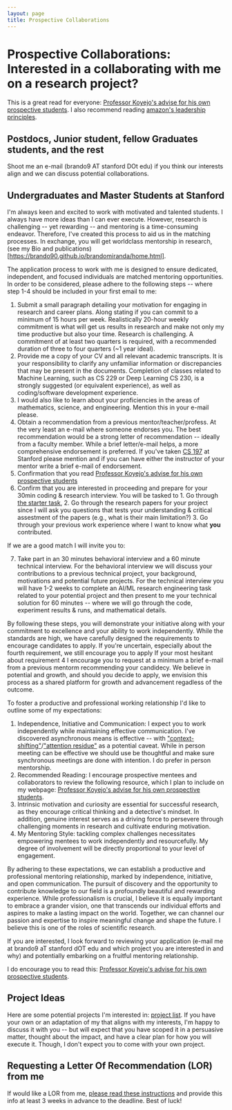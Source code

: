 ```yaml
---
layout: page
title: Prospective Collaborations
---
```


# Prospective Collaborations: Interested in a collaborating with me on a research project?

This is a great read for everyone: [Professor Koyejo's advise for his own prospective students](https://cs.stanford.edu/~sanmi/preparation.html). 
I also recommend reading [amazon's leadership principles](https://docs.google.com/document/d/1k3d3_AOp-Y22L-GbgHivDqKe9r9LC5nscaIzbm3LWYc/edit#heading=h.rzuft8oj1jyz).

## Postdocs, Junior student, fellow Graduates students, and the rest 

Shoot me an e-mail (brando9 AT stanford DOt edu) if you think our interests align and we can discuss potential collaborations.

## Undergraduates and Master Students at Stanford

I'm always keen and excited to work with motivated and talented students. 
I always have more ideas than I can ever execute. 
However, research is challenging -- yet rewarding -- and mentoring is a time-consuming endeavor. 
Therefore, I've created this process to aid us in the matching processes.
In exchange, you will get worldclass mentorship in research, (see my Bio and publications)[https://brando90.github.io/brandomiranda/home.html].

The application process to work with me is designed to ensure dedicated, independent, and focused individuals are matched mentoring opportunities.
In order to be considered, please adhere to the following steps 
-- where step 1-4 should be included in your first email to me:

1. Submit a small paragraph detailing your motivation for engaging in research and career plans. Along stating if you can commit to a minimum of 15 hours per week. Realistically 20-hour weekly commitment is what will get us results in research and make not only my time productive but also your time. Research is challenging. A commitment of at least two quarters is required, with a recommended duration of three to four quarters (~1 year ideal).
2. Provide me a copy of your CV and all relevant academic transcripts. It is your responsibility to clarify any unfamiliar information or discrepancies that may be present in the documents. Completion of classes related to Machine Learning, such as CS 229 or Deep Learning CS 230, is a strongly suggested (or equivalent experience), as well as coding/software development experience.
3. I would also like to learn about your proficiencies in the areas of mathematics, science, and engineering. Mention this in your e-mail please. 
4. Obtain a recommendation from a previous mentor/teacher/profess. At the very least an e-mail where someone endorses you. The best recommendation would be a strong letter of recommendation -- ideally from a faculty member. While a brief letter/e-mail helps, a more comprehensive endorsement is preferred. If you've taken [CS 197](https://web.stanford.edu/class/cs197/) at Stanford please mention and if you can have either the instructor of your mentor write a brief e-mail of endorsement.
5. Confirmation that you read [Professor Koyejo's advise for his own prospective students](https://cs.stanford.edu/~sanmi/preparation.html) 
6. Confirm that you are interested in proceeding and prepare for your 30min coding & research interview. You will be tasked to 1. Go through [the starter task](https://docs.google.com/document/d/1k3d3_AOp-Y22L-GbgHivDqKe9r9LC5nscaIzbm3LWYc/edit#heading=h.rzuft8oj1jyz), 2. Go through the research papers for your project since I will ask you questions that tests your understanding & critical assestment of the papers (e.g., what is their main limitation?) 3. Go through your previous work experience where I want to know what **you** contributed.
<!-- https://www.amazon.jobs/content/en/our-workplace/leadership-principles -->
<!-- TODO: add amazon you own it -->

If we are a good match I will invite you to:

7. Take part in an 30 minutes behavioral interview and a 60 minute technical interview. For the behavioral interview we will discuss your contributions to a previous technical project, your background, motivations and potential future projects. For the technical interview you will have 1-2 weeks to complete an AI/ML research engineering task related to your potential project and then present to me your technical solution for 60 minutes -- where we will go through the code, experiment results & runs, and mathematical details.

By following these steps, you will demonstrate your initiative along with your commitment to excellence and your ability to work independently.
While the standards are high, we have carefully designed the requirements to encourage candidates to apply. 
If you're uncertain, especially about the fourth requirement, we still encourage you to apply 
If your most hesitant about requirement 4 I encourage you to request at a minimum a brief e-mail from a previous mentorm recommending your candidecy. 
We believe in potential and growth, and should you decide to apply, we envision this process as a shared platform for growth and advancement regadless of the outcome.

To foster a productive and professional working relationship I'd like to outline some of my expectations:

1. Independence, Initiative and Communication: I expect you to work independently while maintaining effective communication. I've discovered asynchronous means is effective -- with ["context-shifting"](https://calnewport.com/a-productivity-lesson-from-a-classic-arcade-game/)/["attention residue"](https://www.sciencedirect.com/science/article/pii/S0749597809000399) as a potential caveat. While in person meeting can be effective we should use be thoughtful and make sure synchronous meetings are done with intention. I do prefer in person mentorship. 
2. Recommended Reading: I encourage prospective mentees and collaborators to review the following resource, which I plan to include on my webpage: [Professor Koyejo's advise for his own prospective students](https://cs.stanford.edu/~sanmi/preparation.html). 
3. Intrinsic motivation and curiosity are essential for successful research, as they encourage critical thinking and a detective's mindset. In addition, genuine interest serves as a driving force to persevere through challenging moments in research and cultivate enduring motivation.
4. My Mentoring Style: tackling complex challenges necessitates empowering mentees to work independently and resourcefully. My degree of involvement will be directly proportional to your level of engagement.  

[//]: # (Consequently, I expect you to operate independently and optimize the use of available resources. Meetings will typically be ideally held once every one to two weeks, with a focus on efficient asynchronous communication. It is crucial that you capitalize on the wealth of resources at Stanford. To illustrate the importance of independence, my intervention in debugging your code will be limited and sparing. I do recommend to use GPT-4 and always verify it's output rigorously. )

By adhering to these expectations, we can establish a productive and professional mentoring relationship, marked by independence, initiative, and open communication.
The pursuit of discovery and the opportunity to contribute knowledge to our field is a profoundly beautiful and rewarding experience. 
While professionalism is crucial, I believe it is equally important to embrace a grander vision, one that transcends our individual efforts and aspires to make a lasting impact on the world. 
Together, we can channel our passion and expertise to inspire meaningful change and shape the future. I believe this is one of the roles of scientific research.

If you are interested, I look forward to reviewing your application (e-mail me at brando9 aT stanford dOT edu and which project you are interested in and why) and potentially embarking on a fruitful mentoring relationship.

I do encourage you to read this: [Professor Koyejo's advise for his own prospective students](https://cs.stanford.edu/~sanmi/preparation.html).

## Project Ideas

Here are some potential projects I'm interested in: [project list](https://curis.stanford.edu/year_round_cs_projects/).
If you have your own or an adaptation of my that aligns with my interests, I'm happy to discuss it with you -- 
but  will expect that you have scoped it in a persuasive matter, thought about the impact, and have a clear plan for how you will execute it.
Though, I don't expect you to come with your own project. 

## Requesting a Letter Of Recommendation (LOR) from me

If would like a LOR from me, [please read these instructions](https://docs.google.com/document/d/1Z0pFw_f7ZorZzieOfFxEKkEA143rKQjggoIZved76qk/edit) and provide this info at least 3 weeks in advance to the deadline. 
Best of luck!

[//]: # (Hi everyone,)

[//]: # ()
[//]: # (The lab I am part of has project openings for research collaborations with master students, taken for class credit. If you are interested e-mail brando9@stanford.edu and rschaef@stanford.edu with your CV & &#40;unofficial&#41; transcript, a small paragraph explaining your career plans/why you're interested in doing research, and also a time with us to schedule a 15-minute interview &#40;ideally in the late afternoon&#41;.)

<!-- 4. Participate in a technical interview, which will consist of a 15-minute discussion about a question related to your project, followed by a 15-minute coding interview based on the style of "Cracking the Coding Interview." Alternatively, you may opt for a week or two week long interview mini-project related to your research project. Including describing your past technical projects and technical contributions. -->
